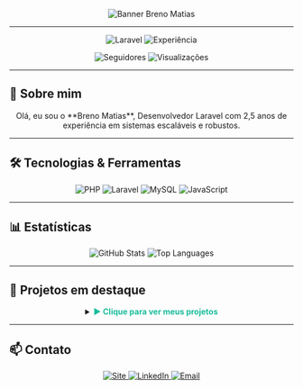 <!-- ====== BANNER FUTURISTA ====== -->
<p align="center">
  <img
    src="https://capsule-render.vercel.app/api?type=wavy&color=121212,1F2833&height=180&section=header&text=Breno%20Matias&fontSize=70&fontColor=FFFFFF"
    alt="Banner Breno Matias"/>
</p>

---

<p align="center">
  <img
    src="https://img.shields.io/badge/Desenvolvedor_Laravel-1ABC9C?style=for-the-badge&logo=laravel&logoColor=000000"
    alt="Laravel"/>
  <img
    src="https://img.shields.io/badge/Experiência-2.5_anos-1ABC9C?style=for-the-badge&logo=clock&logoColor=000000"
    alt="Experiência"/>
</p>

<p align="center">
  <img
    src="https://img.shields.io/github/followers/brenomatia?label=Seguidores&style=flat-square&color=1ABC9C&logo=github&logoColor=000000"
    alt="Seguidores"/>
  <img
    src="https://komarev.com/ghpvc/?username=brenomatia&style=flat-square&color=1ABC9C"
    alt="Visualizações"/>
</p>

---

## 👋 Sobre mim  
<p align="center">
  Olá, eu sou o **Breno Matias**, Desenvolvedor Laravel com 2,5 anos de experiência em sistemas escaláveis e robustos.
</p>

---

## 🛠 Tecnologias & Ferramentas  
<div align="center">
  <img
    src="https://img.shields.io/badge/PHP-1ABC9C?style=for-the-badge&logo=php&logoColor=000000"
    alt="PHP"/>
  <img
    src="https://img.shields.io/badge/Laravel-1ABC9C?style=for-the-badge&logo=laravel&logoColor=000000"
    alt="Laravel"/>
  <img
    src="https://img.shields.io/badge/MySQL-1ABC9C?style=for-the-badge&logo=mysql&logoColor=000000"
    alt="MySQL"/>
  <img
    src="https://img.shields.io/badge/JavaScript-1ABC9C?style=for-the-badge&logo=javascript&logoColor=000000"
    alt="JavaScript"/>
</div>

---

## 📊 Estatísticas  
<div align="center">
  <img
    src="https://github-readme-stats.vercel.app/api?username=brenomatia&show_icons=true&theme=radical&hide_border=true&bg_color=121212&title_color=1ABC9C&icon_color=1ABC9C&text_color=FFFFFF"
    alt="GitHub Stats"/>
  <img
    src="https://github-readme-stats.vercel.app/api/top-langs/?username=brenomatia&layout=compact&theme=radical&hide_border=true&bg_color=121212&title_color=1ABC9C&text_color=FFFFFF"
    alt="Top Languages"/>
</div>

---

## 🚀 Projetos em destaque  
<details>
  <summary align="center"><strong style="color:#1ABC9C">▶️ Clique para ver meus projetos</strong></summary>
  
  | Projeto                                                       | Tech                | Descrição                                    |
  | ------------------------------------------------------------- | ------------------- | -------------------------------------------- |
  | [sistema-doacao-laravel](https://github.com/brenomatia/sistema-doacao-laravel) | PHP, CSS            | Plataforma de doações com dashboard moderno. |
  | [projeto-ordem-servico](https://github.com/brenomatia/projeto-ordem-servico)   | JavaScript, Node.js | Gerenciamento completo de ordens de serviço. |
  | [avisazap](https://github.com/brenomatia/avisazap)                             | Node.js, Express    | Automações de atendimento via WhatsApp.      |
</details>

---

## 📫 Contato  
<p align="center">
  <a href="https://avisazap.com.br">
    <img
      src="https://img.shields.io/badge/🌐-avisazap.com.br-1ABC9C?style=flat-square&logo=google-chrome&logoColor=000000"
      alt="Site"/>
  </a>
  <a href="https://www.linkedin.com/in/breno-mendonça-matias">
    <img
      src="https://img.shields.io/badge/🔗-LinkedIn-1ABC9C?style=flat-square&logo=linkedin&logoColor=000000"
      alt="LinkedIn"/>
  </a>
  <a href="mailto:brenomendoncamatias@gmail.com">
    <img
      src="https://img.shields.io/badge/✉️-Email-1ABC9C?style=flat-square&logo=gmail&logoColor=000000"
      alt="Email"/>
  </a>
</p>

